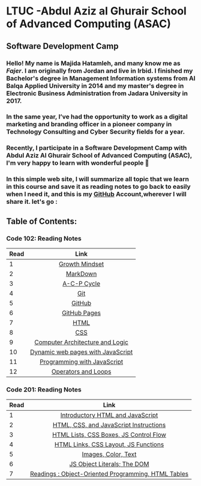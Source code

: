 # LTUC -Abdul Aziz al Ghurair School of Advanced Computing (ASAC)
## Software Development Camp

### **Hello!** My name is **Majida Hatamleh**, and many know me as *Fajer*. I am originally from Jordan and live in Irbid. I finished my Bachelor's degree in Management Information systems from Al Balqa Applied University in 2014 and my master's degree in Electronic Business Administration from Jadara University in 2017.

### In the same year, I’ve had the opportunity to work as a **digital marketing and branding officer** in a pioneer company in Technology Consulting and  Cyber Security fields for a year.

### Recently, I participate in a __Software Development Camp__ with __Abdul Aziz Al Ghurair School of Advanced Computing (ASAC)__, I'm very happy to learn with wonderful people :purple_heart:
  
### In this simple web site, I will summarize all topic that we learn in this course and save it as reading notes to go back to easily when I need it, and this is my [GitHub](https://github.com/majida-hatamleh) Account,wherever I will share it. let's go : 


## Table of Contents:

 ### Code 102: Reading Notes

Read       | Link     
 ------------- |:-------------:
1    | [Growth Mindset](https://majida-hatamleh.github.io/reading-notes/Code-102-Reading-Notes/growth-mindset)
2    | [MarkDown](https://majida-hatamleh.github.io/reading-notes/Code-102-Reading-Notes/markdown) 
3    | [A-C-P Cycle](https://majida-hatamleh.github.io/reading-notes/Code-102-Reading-Notes/acp)
4    | [Git](https://majida-hatamleh.github.io/reading-notes/Code-102-Reading-Notes/git)
5    | [GitHub](https://majida-hatamleh.github.io/reading-notes/Code-102-Reading-Notes/github)
6    | [GitHub Pages](https://majida-hatamleh.github.io/reading-notes/Code-102-Reading-Notes/github_pages)
7    | [HTML ](https://majida-hatamleh.github.io/reading-notes/Code-102-Reading-Notes/html-layout)
8    | [ CSS ](https://majida-hatamleh.github.io/reading-notes/Code-102-Reading-Notes/html-and-css.md)
9    | [Computer Architecture and Logic](https://majida-hatamleh.github.io/reading-notes/Code-102-Reading-Notes/computer-architecture)
10   | [Dynamic web pages with JavaScript ](https://majida-hatamleh.github.io/reading-notes/Code-102-Reading-Notes/java-script)
11   | [Programming with JavaScript](https://majida-hatamleh.github.io/reading-notes/Code-102-Reading-Notes/programming)
12   | [Operators and Loops ](https://majida-hatamleh.github.io/reading-notes/Code-102-Reading-Notes/operators)



 ### Code 201: Reading Notes
 
Read       | Link     
 ------------- |:-------------:
 1|  [Introductory HTML and JavaScript](https://majida-hatamleh.github.io/reading-notes/Code-201-Reading-Notes/class-01)
 2 | [HTML, CSS, and JavaScript Instructions](https://majida-hatamleh.github.io/reading-notes/Code-201-Reading-Notes/class-02)
 3 | [HTML Lists, CSS Boxes, JS Control Flow](https://majida-hatamleh.github.io/reading-notes/Code-201-Reading-Notes/class_03)
 4 | [HTML Links, CSS Layout, JS Functions](https://majida-hatamleh.github.io/reading-notes/Code-201-Reading-Notes/class_04)
 5 | [ Images, Color, Text](https://majida-hatamleh.github.io/reading-notes/Code-201-Reading-Notes/class_05)
 6 | [JS Object Literals; The DOM](https://majida-hatamleh.github.io/reading-notes/Code-201-Reading-Notes/class_06)
 7 | [Readings : Object-Oriented Programming, HTML Tables](https://majida-hatamleh.github.io/reading-notes/Code-201-Reading-Notes/class_07)



